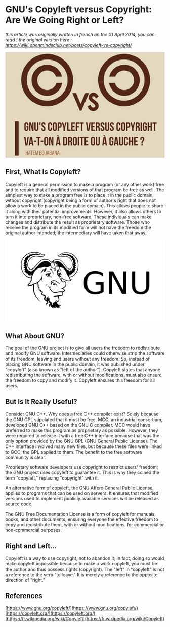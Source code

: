 # GNU's Copyleft versus Copyright: Are We Going Right or Left?

*this article was originally written in french on the 01 April 2014, you can read ! the original version here : https://wiki.openmindsclub.net/posts/copyleft-vs-copyright/*

![](./assets/copyleft_vs_copyright.jpg)

## First, What Is Copyleft?

Copyleft is a general permission to make a program (or any other work) free and to require that all modified versions of that program be free as well. The simplest way to make a program free is to place it in the public domain, without copyright (copyright being a form of author's right that does not allow a work to be placed in the public domain). This allows people to share it along with their potential improvements. However, it also allows others to turn it into proprietary, non-free software. These individuals can make changes and distribute the result as proprietary software. Those who receive the program in its modified form will not have the freedom the original author intended; the intermediary will have taken that away.

![](./assets/gnu_logo.png)

## What About GNU?

The goal of the GNU project is to give all users the freedom to redistribute and modify GNU software. Intermediaries could otherwise strip the software of its freedom, leaving end users without any freedom. So, instead of placing GNU software in the public domain, it was published under "copyleft" (also known as "left of the author"). Copyleft states that anyone redistributing the software, with or without modifications, must also ensure the freedom to copy and modify it. Copyleft ensures this freedom for all users.

## But Is It Really Useful?

Consider GNU C++. Why does a free C++ compiler exist? Solely because the GNU GPL stipulated that it must be free. MCC, an industrial consortium, developed GNU C++ based on the GNU C compiler. MCC would have preferred to make this program as proprietary as possible. However, they were required to release it with a free C++ interface because that was the only option provided by the GNU GPL (GNU General Public License). The C++ interface involved many new files, but because these files were linked to GCC, the GPL applied to them. The benefit to the free software community is clear.

Proprietary software developers use copyright to restrict users' freedom; the GNU project uses copyleft to guarantee it. This is why they coined the term "copyleft," replacing "copyright" with it.

An alternative form of copyleft, the GNU Affero General Public License, applies to programs that can be used on servers. It ensures that modified versions used to implement publicly available services will be released as source code.

The GNU Free Documentation License is a form of copyleft for manuals, books, and other documents, ensuring everyone the effective freedom to copy and redistribute them, with or without modifications, for commercial or non-commercial purposes.

## Right and Left...

Copyleft is a way to use copyright, not to abandon it; in fact, doing so would make copyleft impossible because to make a work copyleft, you must be the author and thus possess rights (copyright). The "left" in "copyleft" is not a reference to the verb "to leave." It is merely a reference to the opposite direction of "right."

## References 
[https://www.gnu.org/copyleft/](https://www.gnu.org/copyleft/) <br>
[https://copyleft.org/](https://copyleft.org/) <br>
[https://fr.wikipedia.org/wiki/Copyleft](https://fr.wikipedia.org/wiki/Copyleft)